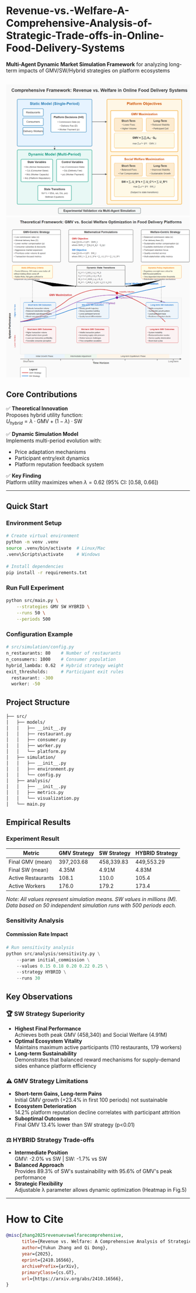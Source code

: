 # Revenue-vs.-Welfare-A-Comprehensive-Analysis-of-Strategic-Trade-offs-in-Online-Food-Delivery-Systems
**Multi-Agent Dynamic Market Simulation Framework** for analyzing long-term impacts of GMV/SW/Hybrid strategies on platform ecosystems

![Framework Diagram](docs/framework.png)
![Framework Diagram](docs/model.png)
---

## Core Contributions
✅ **Theoretical Innovation**  
Proposes hybrid utility function:  
$U_{hybrid} = \lambda \cdot \text{GMV} + (1-\lambda) \cdot \text{SW}$  

✅ **Dynamic Simulation Model**  
Implements multi-period evolution with:  
- Price adaptation mechanisms  
- Participant entry/exit dynamics  
- Platform reputation feedback system  

✅ **Key Finding**  
Platform utility maximizes when $\lambda=0.62$ (95% CI: [0.58, 0.66])

---
## Quick Start

### Environment Setup
```bash
# Create virtual environment
python -m venv .venv
source .venv/bin/activate  # Linux/Mac
.venv\Scripts\activate     # Windows

# Install dependencies
pip install -r requirements.txt
```

### Run Full Experiment
```bash
python src/main.py \
    --strategies GMV SW HYBRID \
    --runs 50 \
    --periods 500
```

### Configuration Example
```bash
# src/simulation/config.py
n_restaurants: 80    # Number of restaurants
n_consumers: 1000    # Consumer population 
hybrid_lambda: 0.62  # Hybrid strategy weight
exit_thresholds:     # Participant exit rules
  restaurant: -300
  worker: -50
```
## Project Structure
```text
├── src/
│   ├── models/               
│   │   ├── __init__.py
│   │   ├── restaurant.py     
│   │   ├── consumer.py       
│   │   ├── worker.py        
│   │   └── platform.py       
│   ├── simulation/
│   │   ├── __init__.py
│   │   ├── environment.py   
│   │   └── config.py        
│   ├── analysis/
│   │   ├── __init__.py
│   │   ├── metrics.py        
│   │   └── visualization.py  
│   └── main.py   
```

## Empirical Results
### Experiment Result

| Metric               | GMV Strategy        | SW Strategy         | HYBRID Strategy      |
|----------------------|---------------------|---------------------|----------------------|
| Final GMV (mean)     | 397,203.68          | 458,339.83          | 449,553.29           |
| Final SW (mean)      | 4.35M               | 4.91M               | 4.83M                |
| Active Restaurants   | 108.1               | 110.0               | 105.4                |
| Active Workers       | 176.0               | 179.2               | 173.4                |

*Note: All values represent simulation means. SW values in millions (M).*  
*Data based on 50 independent simulation runs with 500 periods each.*

### Sensitivity Analysis
#### Commission Rate Impact
```python
# Run sensitivity analysis
python src/analysis/sensitivity.py \
    --param initial_commission \
    --values 0.15 0.18 0.20 0.22 0.25 \
    --strategy HYBRID \
    --runs 30
 ```

## Key Observations

### 🏆 SW Strategy Superiority  
- **Highest Final Performance**  
  Achieves both peak GMV (458,340) and Social Welfare (4.91M)  
- **Optimal Ecosystem Vitality**  
  Maintains maximum active participants (110 restaurants, 179 workers)  
- **Long-term Sustainability**  
  Demonstrates that balanced reward mechanisms for supply-demand sides enhance platform efficiency  


### ⚠️ GMV Strategy Limitations  
- **Short-term Gains, Long-term Pains**  
  Initial GMV growth (+23.4% in first 100 periods) not sustainable  
- **Ecosystem Deterioration**  
  14.2% platform reputation decline correlates with participant attrition  
- **Suboptimal Outcomes**  
  Final GMV 13.4% lower than SW strategy (p<0.01)

### ⚖️ HYBRID Strategy Trade-offs  
- **Intermediate Position**  
  GMV: -2.0% vs SW | SW: -1.7% vs SW  
- **Balanced Approach**  
  Provides 89.3% of SW's sustainability with 95.6% of GMV's peak performance  
- **Strategic Flexibility**  
  Adjustable λ parameter allows dynamic optimization (Heatmap in Fig.5)

---

# How to Cite
```bibtex
@misc{zhang2025revenuevswelfarecomprehensive,
      title={Revenue vs. Welfare: A Comprehensive Analysis of Strategic Trade-offs in Online Food Delivery Systems}, 
      author={Yukun Zhang and Qi Dong},
      year={2025},
      eprint={2410.16566},
      archivePrefix={arXiv},
      primaryClass={cs.GT},
      url={https://arxiv.org/abs/2410.16566}, 
}
```




